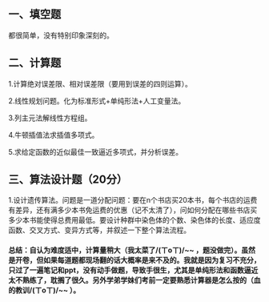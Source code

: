 ## 一、填空题

都很简单，没有特别印象深刻的。

## 二、计算题

1.计算绝对误差限、相对误差限（要用到误差的四则运算）。

2.线性规划问题。化为标准形式+单纯形法+人工变量法。

3.列主元法解线性方程组。

4.牛顿插值法求插值多项式。

5.求给定函数的近似最佳一致逼近多项式，并分析误差。

## 三、算法设计题（20分）

1.设计遗传算法。问题是一道分配问题：要在n个书店买20本书，每个书店的运费有差异，还有满多少本书免运费的优惠（记不太清了），问如何分配在哪些书店买多少本书能使得总费用最低。要设计种群中染色体的个数、染色体的长度、适应度函数、交叉方式、变异方式等，并叙述一下整个算法流程。

#### 总结：自认为难度适中，计算量稍大（我太菜了/(ㄒoㄒ)/~~ ，题没做完）。虽然是开卷，但如果每道题都现场翻的话大概率是来不及的。我就是因为复习不充分，只过了一遍笔记和ppt，没有动手做题，导致手很生，尤其是单纯形法和函数逼近太不熟练了，耽搁了很久。另外学弟学妹们考前一定要熟悉计算器是怎么按的（血的教训/(ㄒoㄒ)/~~ ）。
